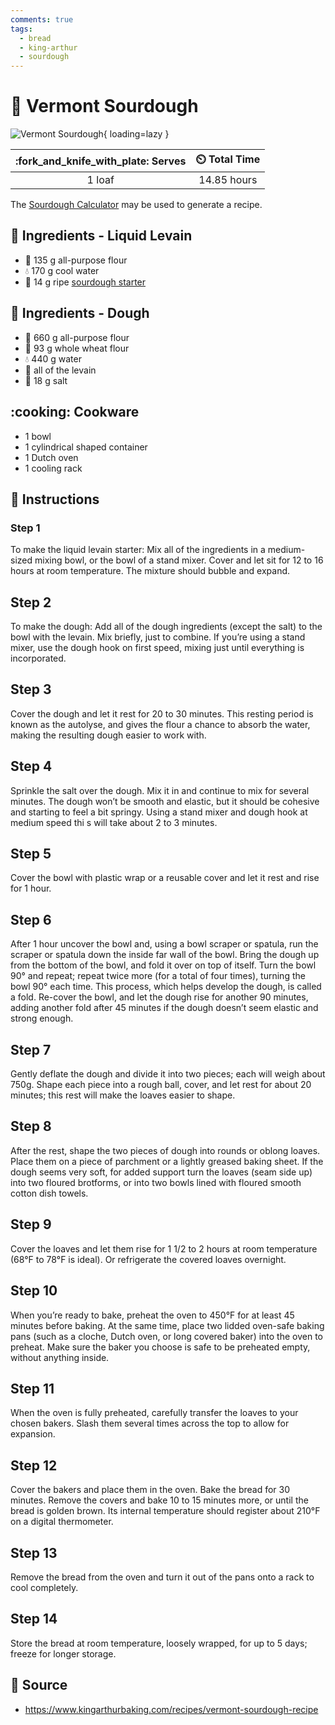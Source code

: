 ```yaml
---
comments: true
tags:
  - bread
  - king-arthur
  - sourdough
---
```

# :bread: Vermont Sourdough

![Vermont Sourdough][1]{ loading=lazy }

| :fork_and_knife_with_plate: Serves | :timer_clock: Total Time |
|:----------------------------------:|:-----------------------: |
| 1 loaf | 14.85 hours |

The [Sourdough Calculator][3] may be used to generate a recipe.

## :salt: Ingredients - Liquid Levain

- :ear_of_rice: 135 g all-purpose flour
- :droplet: 170 g cool water
- :microbe: 14 g ripe [sourdough starter][2]

## :salt: Ingredients - Dough

- :ear_of_rice: 660 g all-purpose flour
- :ear_of_rice: 93 g whole wheat flour
- :droplet: 440 g water
- :microbe: all of the levain
- :salt: 18 g salt

## :cooking: Cookware

- 1 bowl
- 1 cylindrical shaped container
- 1 Dutch oven
- 1 cooling rack

## :pencil: Instructions

### Step 1

To make the liquid levain starter: Mix all of the ingredients in a medium-sized mixing bowl, or the bowl of a stand
mixer. Cover and let sit for 12 to 16 hours at room temperature. The mixture should bubble and expand.

## Step 2

To make the dough: Add all of the dough ingredients (except the salt) to the bowl with the levain. Mix briefly, just to 
combine. If you’re using a stand mixer, use the dough hook on first speed, mixing just until everything is incorporated.

## Step 3

Cover the dough and let it rest for 20 to 30 minutes. This resting period is known as the autolyse, and gives the flour 
a chance to absorb the water, making the resulting dough easier to work with.

## Step 4

Sprinkle the salt over the dough. Mix it in and continue to mix for several minutes. The dough won’t be smooth and
elastic, but it should be cohesive and starting to feel a bit springy. Using a stand mixer and dough hook at medium speed thi
s will take about 2 to 3 minutes.

## Step 5

Cover the bowl with plastic wrap or a reusable cover and let it rest and rise for 1 hour.

## Step 6

After 1 hour uncover the bowl and, using a bowl scraper or spatula, run the scraper or spatula down the inside far wall 
of the bowl. Bring the dough up from the bottom of the bowl, and fold it over on top of itself. Turn the bowl 90° and
repeat; repeat twice more (for a total of four times), turning the bowl 90° each time. This process, which helps develop
the dough, is called a fold. Re-cover the bowl, and let the dough rise for another 90 minutes, adding another fold after 
45 minutes if the dough doesn’t seem elastic and strong enough.

## Step 7

Gently deflate the dough and divide it into two pieces; each will weigh about 750g. Shape each piece into a rough ball, 
cover, and let rest for about 20 minutes; this rest will make the loaves easier to shape.

## Step 8

After the rest, shape the two pieces of dough into rounds or oblong loaves. Place them on a piece of parchment or a
lightly greased baking sheet. If the dough seems very soft, for added support turn the loaves (seam side up) into two
floured brotforms, or into two bowls lined with floured smooth cotton dish towels.

## Step 9

Cover the loaves and let them rise for 1 1/2 to 2 hours at room temperature (68°F to 78°F is ideal). Or refrigerate the 
covered loaves overnight.

## Step 10

When you’re ready to bake, preheat the oven to 450°F for at least 45 minutes before baking. At the same time, place two 
lidded oven-safe baking pans (such as a cloche, Dutch oven, or long covered baker) into the oven to preheat. Make sure
the baker you choose is safe to be preheated empty, without anything inside.

## Step 11

When the oven is fully preheated, carefully transfer the loaves to your chosen bakers. Slash them several times across
the top to allow for expansion.

## Step 12

Cover the bakers and place them in the oven. Bake the bread for 30 minutes. Remove the covers and bake 10 to 15 minutes 
more, or until the bread is golden brown. Its internal temperature should register about 210°F on a digital thermometer.

## Step 13

Remove the bread from the oven and turn it out of the pans onto a rack to cool completely.

## Step 14

Store the bread at room temperature, loosely wrapped, for up to 5 days; freeze for longer storage.

## :link: Source

- <https://www.kingarthurbaking.com/recipes/vermont-sourdough-recipe>

[1]: <../assets/images/the-bread-code-sourdough.jpg>
[2]: <../ingredients/sourdough-starter.md>
[3]: <https://nicholaswilde.io/sourdough-calculator/>

